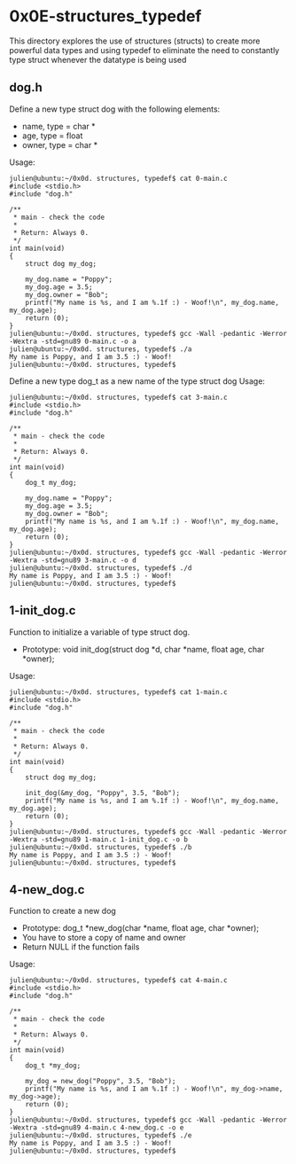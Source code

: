 # 0x0E-structures_typedef


This directory explores the use of structures (structs) to create more powerful data types and using typedef to eliminate the need to constantly type struct whenever the datatype is being used

## dog.h

Define a new type struct dog with the following elements:
- name, type = char *
- age, type = float
- owner, type = char *

Usage:

    julien@ubuntu:~/0x0d. structures, typedef$ cat 0-main.c
    #include <stdio.h>
    #include "dog.h"

    /**
     * main - check the code
     *
     * Return: Always 0.
     */
    int main(void)
    {
        struct dog my_dog;

        my_dog.name = "Poppy";
        my_dog.age = 3.5;
        my_dog.owner = "Bob";
        printf("My name is %s, and I am %.1f :) - Woof!\n", my_dog.name, my_dog.age);
        return (0);
    }
    julien@ubuntu:~/0x0d. structures, typedef$ gcc -Wall -pedantic -Werror -Wextra -std=gnu89 0-main.c -o a
    julien@ubuntu:~/0x0d. structures, typedef$ ./a
    My name is Poppy, and I am 3.5 :) - Woof!
    julien@ubuntu:~/0x0d. structures, typedef$

Define a new type dog_t as a new name of the type struct dog
Usage:

    julien@ubuntu:~/0x0d. structures, typedef$ cat 3-main.c
    #include <stdio.h>
    #include "dog.h"

    /**
     * main - check the code
     *
     * Return: Always 0.
     */
    int main(void)
    {
        dog_t my_dog;

        my_dog.name = "Poppy";
        my_dog.age = 3.5;
        my_dog.owner = "Bob";
        printf("My name is %s, and I am %.1f :) - Woof!\n", my_dog.name, my_dog.age);
        return (0);
    }
    julien@ubuntu:~/0x0d. structures, typedef$ gcc -Wall -pedantic -Werror -Wextra -std=gnu89 3-main.c -o d
    julien@ubuntu:~/0x0d. structures, typedef$ ./d
    My name is Poppy, and I am 3.5 :) - Woof!
    julien@ubuntu:~/0x0d. structures, typedef$

## 1-init_dog.c

Function to initialize a variable of type struct dog.
- Prototype: void init_dog(struct dog *d, char *name, float age, char *owner);

Usage:

    julien@ubuntu:~/0x0d. structures, typedef$ cat 1-main.c
    #include <stdio.h>
    #include "dog.h"

    /**
     * main - check the code
     *
     * Return: Always 0.
     */
    int main(void)
    {
        struct dog my_dog;

        init_dog(&my_dog, "Poppy", 3.5, "Bob");
        printf("My name is %s, and I am %.1f :) - Woof!\n", my_dog.name, my_dog.age);
        return (0);
    }
    julien@ubuntu:~/0x0d. structures, typedef$ gcc -Wall -pedantic -Werror -Wextra -std=gnu89 1-main.c 1-init_dog.c -o b
    julien@ubuntu:~/0x0d. structures, typedef$ ./b
    My name is Poppy, and I am 3.5 :) - Woof!
    julien@ubuntu:~/0x0d. structures, typedef$

    
## 4-new_dog.c

Function to create a new dog

- Prototype: dog_t *new_dog(char *name, float age, char *owner);
- You have to store a copy of name and owner
- Return NULL if the function fails

Usage:

    julien@ubuntu:~/0x0d. structures, typedef$ cat 4-main.c
    #include <stdio.h>
    #include "dog.h"

    /**
     * main - check the code
     *
     * Return: Always 0.
     */
    int main(void)
    {
        dog_t *my_dog;

        my_dog = new_dog("Poppy", 3.5, "Bob");
        printf("My name is %s, and I am %.1f :) - Woof!\n", my_dog->name, my_dog->age);
        return (0);
    }
    julien@ubuntu:~/0x0d. structures, typedef$ gcc -Wall -pedantic -Werror -Wextra -std=gnu89 4-main.c 4-new_dog.c -o e
    julien@ubuntu:~/0x0d. structures, typedef$ ./e
    My name is Poppy, and I am 3.5 :) - Woof!
    julien@ubuntu:~/0x0d. structures, typedef$

